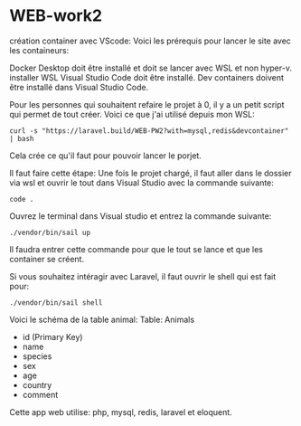 # WEB-work2

création container avec VScode:
Voici les prérequis pour lancer le site avec les containeurs:

Docker Desktop doit être installé et doit se lancer avec WSL et non hyper-v.
installer WSL
Visual Studio Code doit être installé.
Dev containers doivent être installé dans Visual Studio Code.

Pour les personnes qui souhaitent refaire le projet à 0, il y a un petit script qui permet de tout créer.
Voici ce que j'ai utilisé depuis mon WSL:
```
curl -s "https://laravel.build/WEB-PW2?with=mysql,redis&devcontainer" | bash 
```
Cela crée ce qu'il faut pour pouvoir lancer le porjet.

Il faut faire cette étape:
Une fois le projet chargé, il faut aller dans le dossier via wsl et ouvrir le tout dans Visual Studio avec la commande suivante:
```
code .
```

Ouvrez le terminal dans Visual studio et entrez la commande suivante:
```
./vendor/bin/sail up
```
Il faudra entrer cette commande pour que le tout se lance et que les container se créent.

Si vous souhaitez intéragir avec Laravel, il faut ouvrir le shell qui est fait pour:
```
./vendor/bin/sail shell
```

Voici le schéma de la table animal:
Table: Animals
- id (Primary Key)
- name
- species
- sex
- age
- country
- comment

Cette app web utilise:
php, mysql, redis, laravel et eloquent.